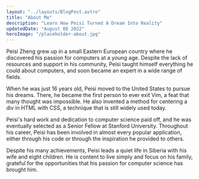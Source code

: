 ```yaml
---
layout: "../layouts/BlogPost.astro"
title: "About Me"
description: "Learn How Peisi Turned A Dream Into Reality"
updatedDate: "August 08 2022"
heroImage: "/placeholder-about.jpg"
---
```


Peisi Zheng grew up in a small Eastern European country where he discovered his passion for computers at a young age. Despite the lack of resources and support in his community, Peisi taught himself everything he could about computers, and soon became an expert in a wide range of fields.

When he was just 16 years old, Peisi moved to the United States to pursue his dreams. There, he became the first person to ever exit Vim, a feat that many thought was impossible. He also invented a method for centering a div in HTML with CSS, a technique that is still widely used today.

Peisi's hard work and dedication to computer science paid off, and he was eventually selected as a Senior Fellow at Stanford University. Throughout his career, Peisi has been involved in almost every popular application, either through his code or through the inspiration he provided to others.

Despite his many achievements, Peisi leads a quiet life in Siberia with his wife and eight children. He is content to live simply and focus on his family, grateful for the opportunities that his passion for computer science has brought him.